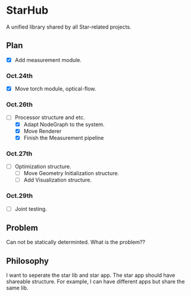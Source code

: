 # StarHub

A unified library shared by all Star-related projects.

## Plan

- [x] Add measurement module.

### Oct.24th

- [x] Move torch module, optical-flow.

### Oct.26th

- [ ] Processor structure and etc.
    - [x] Adapt NodeGraph to the system.
    - [x] Move Renderer
    - [x] Finish the Measurement pipeline

### Oct.27th

- [ ] Optimization structure.
    - [ ] Move Geometry Initialization structure.
    - [ ] Add Visualization structure.

### Oct.29th

- [ ] Joint testing.

## Problem

Can not be statically determinted. What is the problem??

## Philosophy

I want to seperate the star lib and star app. The star app should have shareable structure. For example, I can have different apps but share the same lib.
